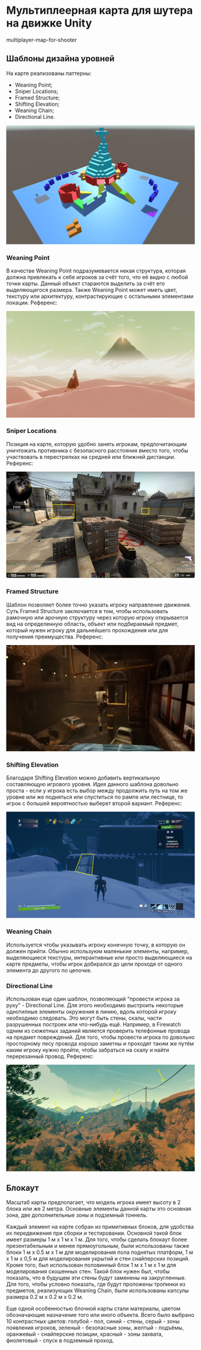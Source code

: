 # Мультиплеерная карта для шутера на движке Unity
multiplayer-map-for-shooter

## Шаблоны дизайна уровней
На карте реализованы паттерны: 
- Weaning Point;
- Sniper Locations;
- Framed Structure;
- Shifting Elevation;
- Weaning Chain;
- Directional Line.

<p align="center">
  <img src="https://github.com/Den1sovDm1triy/multiplayer-map-for-shooter/raw/main/PicturesForReadme/Exmpl_0.png"/>
</p>

### Weaning Point
В качестве Weaning Point подразумевается некая структура, которая должна привлекать к себе игроков за счёт того, что её видно с любой точки карты. Данный объект стараются выделить за счёт его выделяющегося размера. Также Weaning Point может иметь цвет, текстуру или архитектуру, контрастирующие с остальными элементами локации. Референс:
<p align="center">
  <img src="https://github.com/Den1sovDm1triy/multiplayer-map-for-shooter/raw/main/PicturesForReadme/Exmpl_1.png"/>
</p>

### Sniper Locations
Позиция на карте, которую удобно занять игрокам, предпочитающим уничтожать противника с безопасного расстояния вместо того, чтобы участвовать в перестрелках на средней или ближней дистанции. Референс:
<p align="center">
  <img src="https://github.com/Den1sovDm1triy/multiplayer-map-for-shooter/raw/main/PicturesForReadme/Exmpl_2.jpg"/>
</p>

### Framed Structure
Шаблон позволяет более точно указать игроку направление движения. Суть Framed Structure заключается в том, чтобы использовать рамочную или арочную структуру через которую игроку открывается вид на определенную область, объект или подбираемый предмет, который нужен игроку для дальнейшего прохождения или для получения преимущества. Референс:
<p align="center">
  <img src="https://github.com/Den1sovDm1triy/multiplayer-map-for-shooter/raw/main/PicturesForReadme/Exmpl_3.png"/>
</p>

### Shifting Elevation
Благодаря Shifting Elevation можно добавить вертикальную составляющую игрового уровня. Идея данного шаблона довольно проста - если у игрока есть выбор между продолжить путь на том же уровне или же подняться или спуститься по рампе или лестнице, то игрок с большей вероятностью выберет второй вариант. Референс:
<p align="center">
  <img src="https://github.com/Den1sovDm1triy/multiplayer-map-for-shooter/raw/main/PicturesForReadme/Exmpl_4.jpg"/>
</p>

### Weaning Chain
Используется чтобы указывать игроку конечную точку, в которую он должен прийти. Обычно используюм маленькие элементы, например, выделяющиеся текстуры, интерактивные или просто выделяющиеся на карте предметы, чтобы игрок добирался до цели проходя от одного элемента до другого по цепочке.

### Directional Line
Использован еще один шаблон, позволяющий “провести игрока за руку” - Directional Line. Для этого необходимо выстроить некоторые однотипные элементы окружения в линию, вдоль которой игроку необходимо следовать. Это могут быть стены, скалы, части разрушенных построек или что-нибудь ещё. Например, в Firewatch одним из сюжетных заданий является проверить телефонные провода на предмет повреждений. Для того, чтобы провести игрока по довольно просторному лесу провода хорошо заметны и проходят таким же путём каким игроку нужно пройти, чтобы забраться на скалу и найти перерезанный провод. Референс:
<p align="center">
  <img src="https://github.com/Den1sovDm1triy/multiplayer-map-for-shooter/raw/main/PicturesForReadme/Exmpl_5.png"/>
</p>

## Блокаут

Масштаб карты предполагает, что модель игрока имеет высоту в 2 блока или же 2 метра. Основные элементы данной карты это основная зона, две дополнительные зоны и подземный тоннель.

Каждый элемент на карте собран из примитивных блоков, для удобства их передвижения при сборки и тестировании. Основной такой блок имеет размеры 1 м x 1 м x 1 м. Для того, чтобы сделать блокаут более презентабельным и менее прямоугольным, были использованы также блоки 1 м x 0.5 м x 1 м для моделирования пола поднятых платформ, 1 м х 1 м х 0,5 м для моделирования укрытий и стен снайперских позиций. Кроме того, был использован половинный блок 1 м х 1 м х 1 м для моделирования скошенных стен. Такой блок нужен был, чтобы показать, что в будущем эти стены будут заменены на закругленные. Для того, чтобы условно показать, где будут проложены тропинки из предметов, реализующих Weaning Chain, были использованы капсулы размера 0.2 м х 0.2 м х 0.2 м. 

Еще одной особенностью блочной карты стали материалы, цветом обозначающие назначение того или иного объекта. Всего было выбрано 10 контрастных цветов: голубой - пол, синий - стены, серый - зоны появления игроков, зеленый - безопасные зоны, желтый - подъёмы, оранжевый - снайперские позиции, красный - зоны захвата, фиолетовый - спуск в подземный проход.
